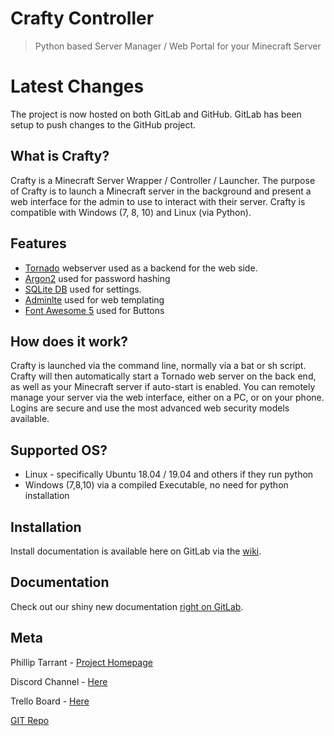 # Crafty Controller
> Python based Server Manager / Web Portal for your Minecraft Server

# Latest Changes
The project is now hosted on both GitLab and GitHub. GitLab has been setup to push changes to the GitHub project.

## What is Crafty?
Crafty is a Minecraft Server Wrapper / Controller / Launcher. The purpose 
of Crafty is to launch a Minecraft server in the background and present 
a web interface for the admin to use to interact with their server. Crafty 
is compatible with Windows (7, 8, 10) and Linux (via Python). 

## Features
- [Tornado](https://www.tornadoweb.org/en/stable/) webserver used as a backend for the web side.
- [Argon2](https://pypi.org/project/argon2-cffi/) used for password hashing
- [SQLite DB](https://www.sqlite.org/index.html) used for settings.
- [Adminlte](https://adminlte.io/themes/AdminLTE/index2.html) used for web templating
- [Font Awesome 5](https://fontawesome.com/) used for Buttons 

## How does it work?
Crafty is launched via the command line, normally via a bat or sh script. 
Crafty will then automatically start a Tornado web server on the back end, 
as well as your Minecraft server if auto-start is enabled. You can remotely 
manage your server via the web interface, either on a PC, or on your phone. 
Logins are secure and use the most advanced web security models available.

## Supported OS?
- Linux - specifically Ubuntu 18.04 / 19.04 and others if they run python
- Windows (7,8,10) via a compiled Executable, no need for python installation

## Installation
Install documentation is available here on GitLab via the [wiki](https://gitlab.com/crafty-controller/crafty-web/wikis/Install-Guides).

## Documentation
Check out our shiny new documentation [right on GitLab](https://gitlab.com/crafty-controller/crafty-web/wikis/home).

## Meta
Phillip Tarrant - [Project Homepage](https://craftycontrol.com/)

Discord Channel - [Here](https://discord.gg/9VJPhCE)

Trello Board - [Here](https://trello.com/b/wJjAw2s3/crafty)

[GIT Repo](https://gitlab.com/crafty-controller/crafty-web)
